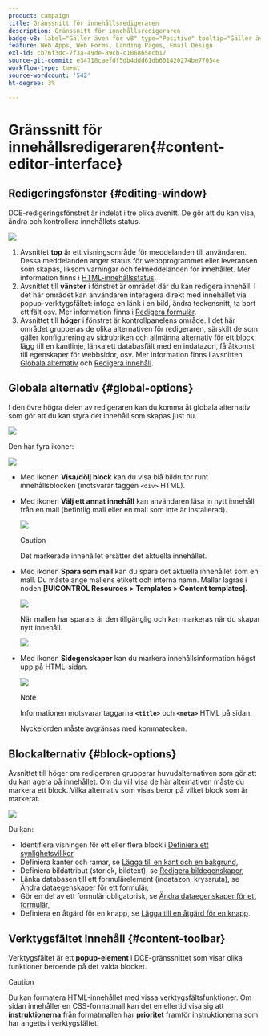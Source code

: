 ```yaml
---
product: campaign
title: Gränssnitt för innehållsredigeraren
description: Gränssnitt för innehållsredigeraren
badge-v8: label="Gäller även för v8" type="Positive" tooltip="Gäller även Campaign v8"
feature: Web Apps, Web Forms, Landing Pages, Email Design
exl-id: cb76f3dc-7f3a-49de-89cb-c106865ecb17
source-git-commit: e34718caefdf5db4ddd61db601420274be77054e
workflow-type: tm+mt
source-wordcount: '542'
ht-degree: 3%

---
```


# Gränssnitt för innehållsredigeraren{#content-editor-interface}



## Redigeringsfönster {#editing-window}

DCE-redigeringsfönstret är indelat i tre olika avsnitt. De gör att du kan visa, ändra och kontrollera innehållets status.

![](assets/dce_decoupe_window_nb.png)

1. Avsnittet **top** är ett visningsområde för meddelanden till användaren. Dessa meddelanden anger status för webbprogrammet eller leveransen som skapas, liksom varningar och felmeddelanden för innehållet. Mer information finns i [HTML-innehållsstatus](content-editing-best-practices.md#html-content-statuses).
1. Avsnittet till **vänster** i fönstret är området där du kan redigera innehåll. I det här området kan användaren interagera direkt med innehållet via popup-verktygsfältet: infoga en länk i en bild, ändra teckensnitt, ta bort ett fält osv. Mer information finns i [Redigera formulär](editing-content.md#editing-forms).
1. Avsnittet till **höger** i fönstret är kontrollpanelens område. I det här området grupperas de olika alternativen för redigeraren, särskilt de som gäller konfigurering av sidrubriken och allmänna alternativ för ett block: lägg till en kantlinje, länka ett databasfält med en indatazon, få åtkomst till egenskaper för webbsidor, osv. Mer information finns i avsnitten [Globala alternativ](#global-options) och [Redigera innehåll](editing-content.md).

## Globala alternativ {#global-options}

I den övre högra delen av redigeraren kan du komma åt globala alternativ som gör att du kan styra det innehåll som skapas just nu.

![](assets/dce_global_options.png)

Den har fyra ikoner:

![](assets/dce_icons_sidebar.png)

* Med ikonen **Visa/dölj block** kan du visa blå bildrutor runt innehållsblocken (motsvarar taggen `<div>` HTML).

* Med ikonen **Välj ett annat innehåll** kan användaren läsa in nytt innehåll från en mall (befintlig mall eller en mall som inte är installerad).

  ![](assets/dce_popup_templatechoice.png)

  >[!CAUTION]
  >
  >Det markerade innehållet ersätter det aktuella innehållet.

* Med ikonen **Spara som mall** kan du spara det aktuella innehållet som en mall. Du måste ange mallens etikett och interna namn. Mallar lagras i noden **[!UICONTROL Resources > Templates > Content templates]**.

  ![](assets/dce_popup_savetemplate.png)

  När mallen har sparats är den tillgänglig och kan markeras när du skapar nytt innehåll.

  ![](assets/dce_create_fromtemplate.png)

* Med ikonen **Sidegenskaper** kan du markera innehållsinformation högst upp på HTML-sidan.

  ![](assets/dce_popup_headerhtml.png)

  >[!NOTE]
  >
  >Informationen motsvarar taggarna **`<title>`** och **`<meta>`** HTML på sidan.
  >
  >Nyckelorden måste avgränsas med kommatecken.

## Blockalternativ {#block-options}

Avsnittet till höger om redigeraren grupperar huvudalternativen som gör att du kan agera på innehållet. Om du vill visa de här alternativen måste du markera ett block. Vilka alternativ som visas beror på vilket block som är markerat.

![](assets/dce_right_section.png)

Du kan:

* Identifiera visningen för ett eller flera block i [Definiera ett synlighetsvillkor](editing-content.md#defining-a-visibility-condition),
* Definiera kanter och ramar, se [Lägga till en kant och en bakgrund](editing-content.md#adding-a-border-and-background),
* Definiera bildattribut (storlek, bildtext), se [Redigera bildegenskaper](editing-content.md#editing-image-properties),
* Länka databasen till ett formulärelement (indatazon, kryssruta), se [Ändra dataegenskaper för ett formulär](editing-content.md#changing-the-data-properties-for-a-form),
* Gör en del av ett formulär obligatorisk, se [Ändra dataegenskaper för ett formulär](editing-content.md#changing-the-data-properties-for-a-form),
* Definiera en åtgärd för en knapp, se [Lägga till en åtgärd för en knapp](editing-content.md#adding-an-action-to-a-button).

## Verktygsfältet Innehåll {#content-toolbar}

Verktygsfältet är ett **popup-element** i DCE-gränssnittet som visar olika funktioner beroende på det valda blocket.

>[!CAUTION]
>
>Du kan formatera HTML-innehållet med vissa verktygsfältsfunktioner. Om sidan innehåller en CSS-formatmall kan det emellertid visa sig att **instruktionerna** från formatmallen har **prioritet** framför instruktionerna som har angetts i verktygsfältet.
